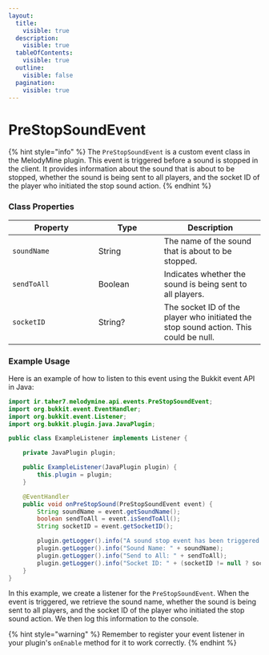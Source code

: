 ```yaml
---
layout:
  title:
    visible: true
  description:
    visible: true
  tableOfContents:
    visible: true
  outline:
    visible: false
  pagination:
    visible: true
---
```


# PreStopSoundEvent

{% hint style="info" %}
The `PreStopSoundEvent` is a custom event class in the MelodyMine plugin. This event is triggered before a sound is stopped in the client. It provides information about the sound that is about to be stopped, whether the sound is being sent to all players, and the socket ID of the player who initiated the stop sound action.
{% endhint %}

### Class Properties

<table><thead><tr><th width="156">Property</th><th width="115">Type</th><th>Description</th></tr></thead><tbody><tr><td><code>soundName</code></td><td>String</td><td>The name of the sound that is about to be stopped.</td></tr><tr><td><code>sendToAll</code></td><td>Boolean</td><td>Indicates whether the sound is being sent to all players.</td></tr><tr><td><code>socketID</code></td><td>String?</td><td>The socket ID of the player who initiated the stop sound action. This could be null.</td></tr></tbody></table>

### Example Usage

Here is an example of how to listen to this event using the Bukkit event API in Java:

```java
import ir.taher7.melodymine.api.events.PreStopSoundEvent;
import org.bukkit.event.EventHandler;
import org.bukkit.event.Listener;
import org.bukkit.plugin.java.JavaPlugin;

public class ExampleListener implements Listener {

    private JavaPlugin plugin;

    public ExampleListener(JavaPlugin plugin) {
        this.plugin = plugin;
    }

    @EventHandler
    public void onPreStopSound(PreStopSoundEvent event) {
        String soundName = event.getSoundName();
        boolean sendToAll = event.isSendToAll();
        String socketID = event.getSocketID();

        plugin.getLogger().info("A sound stop event has been triggered!");
        plugin.getLogger().info("Sound Name: " + soundName);
        plugin.getLogger().info("Send to All: " + sendToAll);
        plugin.getLogger().info("Socket ID: " + (socketID != null ? socketID : "N/A"));
    }
}
```

In this example, we create a listener for the `PreStopSoundEvent`. When the event is triggered, we retrieve the sound name, whether the sound is being sent to all players, and the socket ID of the player who initiated the stop sound action. We then log this information to the console.

{% hint style="warning" %}
Remember to register your event listener in your plugin's `onEnable` method for it to work correctly.
{% endhint %}
